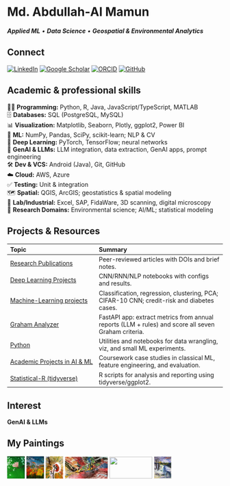 # Md. Abdullah‑Al Mamun

***Applied ML** • **Data Science** • **Geospatial & Environmental Analytics***

## Connect
[![LinkedIn](https://img.shields.io/badge/LinkedIn-Profile-0A66C2?logo=linkedin&logoColor=white)](https://www.linkedin.com/in/md-abdullah-al-mamun-a23416b8/)
[![Google Scholar](https://img.shields.io/badge/Google%20Scholar-Profile-4285F4?logo=google-scholar&logoColor=white)](https://scholar.google.com/citations?user=6iTitIQAAAAJ&hl=en&authuser=1)
[![ORCID](https://img.shields.io/badge/ORCID-0009--0001--6749--9171-A6CE39?logo=orcid&logoColor=white)](https://orcid.org/0009-0001-6749-9171)
[![GitHub](https://img.shields.io/badge/GitHub-Abdullah--TU-181717?logo=github&logoColor=white)](https://github.com/Abdullah-TU)

## Academic & professional skills
<p>
👨‍💻 <strong>Programming:</strong> Python, R, Java, JavaScript/TypeScript, MATLAB<br>
🗄️ <strong>Databases:</strong> SQL (PostgreSQL, MySQL)<br>
📊 <strong>Visualization:</strong> Matplotlib, Seaborn, Plotly, ggplot2, Power BI<br>
🤖 <strong>ML:</strong> NumPy, Pandas, SciPy, scikit-learn; NLP &amp; CV<br>
🧠 <strong>Deep Learning:</strong> PyTorch, TensorFlow; neural networks<br>
🧪 <strong>GenAI &amp; LLMs:</strong> LLM integration, data extraction, GenAI apps, prompt engineering<br>
🛠️ <strong>Dev &amp; VCS:</strong> Android (Java), Git, GitHub<br>
☁️ <strong>Cloud:</strong> AWS, Azure<br>
✅ <strong>Testing:</strong> Unit &amp; integration<br>
🗺️ <strong>Spatial:</strong> QGIS, ArcGIS; geostatistics &amp; spatial modeling<br>
🧪 <strong>Lab/Industrial:</strong> Excel, SAP, FidaWare, 3D scanning, digital microscopy<br>
🔬 <strong>Research Domains:</strong> Environmental science; AI/ML; statistical modeling
</p>

<h2> Projects & Resources</h2>

<table style="width:100%; table-layout:auto;">
  <thead>
    <tr>
      <th align="left" style="white-space:nowrap;">Topic</th>
      <th align="left">Summary</th>
    </tr>
  </thead>
  <tbody>
    <tr>
      <td style="white-space:nowrap;"><a href="https://github.com/Abdullah-TU/Research-Publications">Research Publications</a></td>
      <td>Peer-reviewed articles with DOIs and brief notes.</td>
    </tr>
    <tr>
      <td style="white-space:nowrap;"><a href="https://github.com/Abdullah-TU/Deep-Learning-Projects">Deep Learning Projects</a></td>
      <td>CNN/RNN/NLP notebooks with configs and results.</td>
    </tr>
    <tr>
      <td style="white-space:nowrap;"><a href="https://github.com/Abdullah-TU/Machine-Learning-projects">Machine-Learning projects</a></td>
      <td>Classification, regression, clustering, PCA; CIFAR-10 CNN; credit-risk and diabetes cases.</td>
    </tr>
    <tr>
      <td style="white-space:nowrap;"><a href="https://github.com/Abdullah-TU/Graham-Defensive-Investor-Analyzer">Graham Analyzer</a></td>
      <td>FastAPI app: extract metrics from annual reports (LLM + rules) and score all seven Graham criteria.</td>
    </tr>
    <tr>
      <td style="white-space:nowrap;"><a href="https://github.com/Abdullah-TU/Python">Python</a></td>
      <td>Utilities and notebooks for data wrangling, viz, and small ML experiments.</td>
    </tr>
    <tr>
      <td style="white-space:nowrap;"><a href="https://github.com/Abdullah-TU/Academic-Projects-in-AI-and-ML">Academic&nbsp;Projects&nbsp;in&nbsp;AI&nbsp;&amp;&nbsp;ML</a></td>
      <td>Coursework case studies in classical ML, feature engineering, and evaluation.</td>
    </tr>
    <tr>
      <td style="white-space:nowrap;"><a href="https://github.com/Abdullah-TU/Statistical-R-Language">Statistical-R (tidyverse)</a></td>
      <td>R scripts for analysis and reporting using tidyverse/ggplot2.</td>
    </tr>
  </tbody>
</table>


## Interest
**GenAI & LLMs**

## My Paintings

<p float="right">
<img src="https://github.com/Abdullah-TU/My-Paintings/blob/master/Magnolia.jpg" width="41" height="52">
<img src="https://github.com/Abdullah-TU/My-Paintings/blob/master/leppavara.jpg" width="41" height="52">
<img src="https://github.com/Abdullah-TU/My-Paintings/blob/master/Shimul.jpg" width="41" height="52">
<img src="https://github.com/Abdullah-TU/My-Paintings/blob/master/Global%20warming.jpg" width="100" height="51">
<img src="https://github.com/Abdullah-TU/My-Paintings/blob/master/baltic%20sea.jpg" width="100" height="51">
<img src="https://github.com/Abdullah-TU/My-Paintings/blob/master/magazine.PNG" width="41" height="52">
</p>




